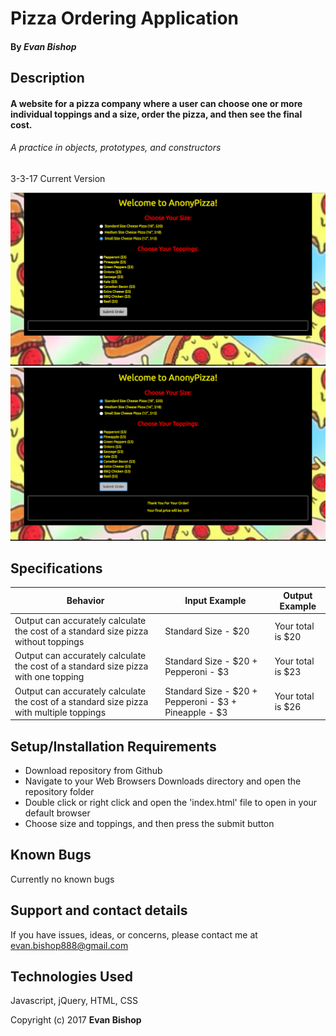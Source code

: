 # Pizza Ordering Application

#### By _**Evan Bishop**_

## Description

#### A website for a pizza company where a user can choose one or more individual toppings and a size, order the pizza, and then see the final cost.
###### A practice in objects, prototypes, and constructors
3-3-17 Current Version

<img src="/img/pizza1.png"/>
<img src="/img/pizza2.png"/>

## Specifications

| Behavior | Input Example  | Output Example  |
|---|---|---|
| Output can accurately calculate the cost of a standard size pizza without toppings | Standard Size - $20 | Your total is $20 |
| Output can accurately calculate the cost of a standard size pizza with one topping | Standard Size - $20 + Pepperoni - $3 | Your total is $23 |
| Output can accurately calculate the cost of a standard size pizza with multiple toppings | Standard Size - $20 + Pepperoni - $3 + Pineapple - $3 | Your total is $26 |

## Setup/Installation Requirements

* Download repository from Github
* Navigate to your Web Browsers Downloads directory and open the repository folder
* Double click or right click and open the 'index.html' file to open in your default browser
* Choose size and toppings, and then press the submit button

## Known Bugs
Currently no known bugs

## Support and contact details

If you have issues, ideas, or concerns, please contact me at evan.bishop888@gmail.com

## Technologies Used

Javascript, jQuery, HTML, CSS


Copyright (c) 2017 **Evan Bishop**
